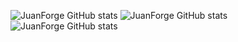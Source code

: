 ![JuanForge GitHub stats](https://github-readme-stats.vercel.app/api?username=JuanForge&show_icons=true&theme=radical)
![JuanForge GitHub stats](https://github-readme-stats.vercel.app/api/top-langs/?username=JuanForge&layout=compact&theme=radical)
![JuanForge GitHub stats](https://github-readme-streak-stats.herokuapp.com/?user=JuanForge&theme=radical)
